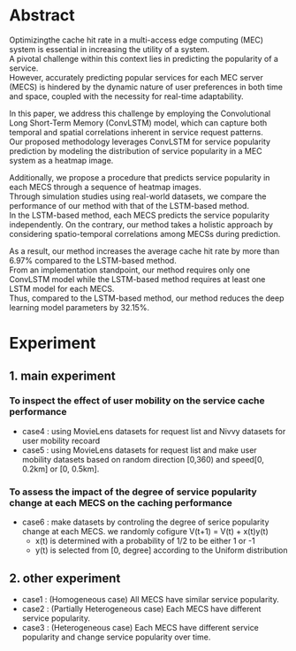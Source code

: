 # Abstract
Optimizingthe cache hit rate in a multi-access edge computing (MEC) system is essential in increasing the utility of a system.  
A pivotal challenge within this context lies in predicting the popularity of a service.  
However, accurately predicting popular services for each MEC server (MECS) is hindered by the dynamic nature of user preferences in both time and space, coupled with the necessity for real-time adaptability.  

In this paper, we address this challenge by employing the Convolutional Long Short-Term Memory (ConvLSTM) model, which can capture both temporal and spatial correlations inherent in service request patterns.  
Our proposed methodology leverages ConvLSTM for service popularity prediction by modeling the distribution of service popularity in a MEC system as a heatmap image.  

Additionally, we propose a procedure that predicts service popularity in each MECS through a sequence of heatmap images.  
Through simulation studies using real-world datasets, we compare the performance of our method with that of the LSTM-based method.  
In the LSTM-based method, each MECS predicts the service popularity independently. On the contrary, our method takes a holistic approach by considering spatio-temporal correlations among MECSs during prediction.  

As a result, our method increases the average cache hit rate by more than 6.97% compared to the LSTM-based method.  
From an implementation standpoint, our method requires only one ConvLSTM model while the LSTM-based method requires at least one LSTM model for each MECS.  
Thus, compared to the LSTM-based method, our method reduces the deep learning model parameters by 32.15%.

# Experiment

## 1. main experiment
### To inspect the effect of user mobility on the service cache performance
- case4 : using MovieLens datasets for request list and Nivvy datasets for user mobility recoard
- case5 : using MovieLens datasets for request list and make user mobility datasets based on random direction [0,360) and speed[0, 0.2km] or [0, 0.5km].

### To assess the impact of the degree of service popularity change at each MECS on the caching performance
- case6 : make datasets by controling the degree of serice popularity change at each MECS. we randomly cofigure V(t+1) = V(t) + x(t)y(t)
  - x(t) is determined with a probability of 1/2 to be either 1 or -1
  - y(t) is selected from [0, degree] according to the Uniform distribution

## 2. other experiment
- case1 : (Homogeneous case) All MECS have similar service popularity. 
- case2 : (Partially Heterogeneous case) Each MECS have different service popularity.
- case3 : (Heterogeneous case) Each MECS have different service popularity and change service popularity over time. 
